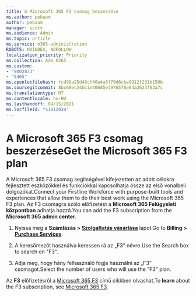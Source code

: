```yaml
---
title: A Microsoft 365 F3 csomag beszerzése
ms.author: pebaum
author: pebaum
manager: scotv
ms.audience: Admin
ms.topic: article
ms.service: o365-administration
ROBOTS: NOINDEX, NOFOLLOW
localization_priority: Priority
ms.collection: Adm_O365
ms.custom:
- "9002873"
- "5465"
ms.openlocfilehash: fcd98a25d48cf40a4a3f79d6cbe8912f231b150b
ms.sourcegitcommit: 8bc60ec34bc1e40685e3976576e04a2623f63a7c
ms.translationtype: HT
ms.contentlocale: hu-HU
ms.lasthandoff: 04/15/2021
ms.locfileid: "51812034"
---
```

# <a name="get-the-microsoft-365-f3-plan"></a><span data-ttu-id="fe7af-102">A Microsoft 365 F3 csomag beszerzése</span><span class="sxs-lookup"><span data-stu-id="fe7af-102">Get the Microsoft 365 F3 plan</span></span>

<span data-ttu-id="fe7af-103">A Microsoft 365 F3 csomag segítségével kifejezetten az adott célokra fejlesztett eszközökkel és funkciókkal kapcsolhatja össze az első vonalbeli dolgozókat.</span><span class="sxs-lookup"><span data-stu-id="fe7af-103">Connect your Firstline Workforce with purpose-built tools and experiences that allow them to do their best work using the Microsoft 365 F3 plan.</span></span> <span data-ttu-id="fe7af-104">Az F3 csomagra szóló előfizetést a **Microsoft 365 Felügyeleti központban** adhatja hozzá.</span><span class="sxs-lookup"><span data-stu-id="fe7af-104">You can add the F3 subscription from the **Microsoft 365 admin center**.</span></span>

1. <span data-ttu-id="fe7af-105">Nyissa meg a **Számlázás > [Szolgáltatás vásárlása](https://go.microsoft.com/fwlink/p/?linkid=868433)** lapot.</span><span class="sxs-lookup"><span data-stu-id="fe7af-105">Go to **Billing > [Purchase Services](https://go.microsoft.com/fwlink/p/?linkid=868433)**.</span></span>

2. <span data-ttu-id="fe7af-106">A keresőmezőt használva keressen rá az „F3” névre.</span><span class="sxs-lookup"><span data-stu-id="fe7af-106">Use the Search box to search on "F3".</span></span>

3. <span data-ttu-id="fe7af-107">Adja meg, hogy hány felhasználó fogja használni az „F3” csomagot.</span><span class="sxs-lookup"><span data-stu-id="fe7af-107">Select the number of users who will use the "F3" plan.</span></span>

<span data-ttu-id="fe7af-108">Az **F3** előfizetésről a [Microsoft 365 F3](https://www.microsoft.com/microsoft-365/microsoft-365-enterprise-f3?activetab=pivot%3aoverviewtab) című cikkben olvashat.</span><span class="sxs-lookup"><span data-stu-id="fe7af-108">To **learn** about the F3 subscription, see [Microsoft 365 F3](https://www.microsoft.com/microsoft-365/microsoft-365-enterprise-f3?activetab=pivot%3aoverviewtab).</span></span>
